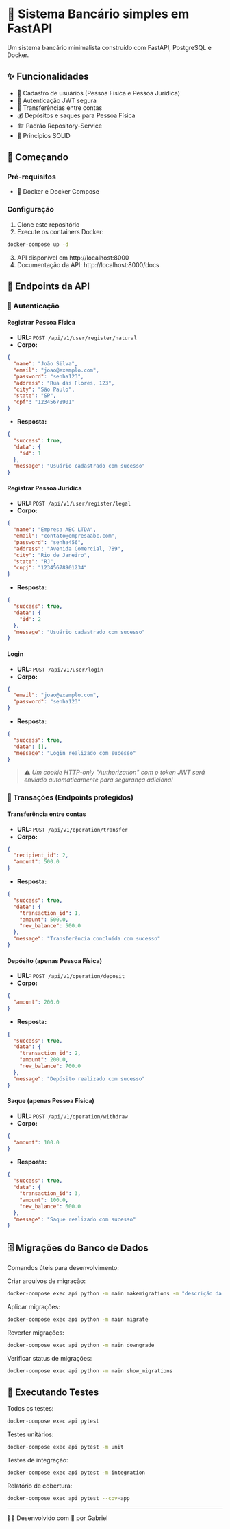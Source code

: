 # 🏦 Sistema Bancário simples em FastAPI

Um sistema bancário minimalista construído com FastAPI, PostgreSQL e Docker. 

## ✨ Funcionalidades

- 👤 Cadastro de usuários (Pessoa Física e Pessoa Jurídica)
- 🔐 Autenticação JWT segura
- 💸 Transferências entre contas
- 💰 Depósitos e saques para Pessoa Física
- 🏗️ Padrão Repository-Service
- 🧩 Princípios SOLID

## 🚀 Começando

### Pré-requisitos

- 🐳 Docker e Docker Compose

### Configuração

1. Clone este repositório
2. Execute os containers Docker:

```bash
docker-compose up -d
```

3. API disponível em http://localhost:8000
4. Documentação da API: http://localhost:8000/docs

## 🔌 Endpoints da API

### 🔑 Autenticação

#### Registrar Pessoa Física
- **URL:** `POST /api/v1/user/register/natural`
- **Corpo:**
```json
{
  "name": "João Silva",
  "email": "joao@exemplo.com",
  "password": "senha123",
  "address": "Rua das Flores, 123",
  "city": "São Paulo",
  "state": "SP",
  "cpf": "12345678901"
}
```
- **Resposta:**
```json
{
  "success": true,
  "data": {
    "id": 1
  },
  "message": "Usuário cadastrado com sucesso"
}
```

#### Registrar Pessoa Jurídica
- **URL:** `POST /api/v1/user/register/legal`
- **Corpo:**
```json
{
  "name": "Empresa ABC LTDA",
  "email": "contato@empresaabc.com",
  "password": "senha456",
  "address": "Avenida Comercial, 789",
  "city": "Rio de Janeiro",
  "state": "RJ",
  "cnpj": "12345678901234"
}
```
- **Resposta:**
```json
{
  "success": true,
  "data": {
    "id": 2
  },
  "message": "Usuário cadastrado com sucesso"
}
```

#### Login
- **URL:** `POST /api/v1/user/login`
- **Corpo:**
```json
{
  "email": "joao@exemplo.com",
  "password": "senha123"
}
```
- **Resposta:**
```json
{
  "success": true,
  "data": [],
  "message": "Login realizado com sucesso"
}
```
> ⚠️ *Um cookie HTTP-only "Authorization" com o token JWT será enviado automaticamente para segurança adicional*

### 💱 Transações (Endpoints protegidos)

#### Transferência entre contas
- **URL:** `POST /api/v1/operation/transfer`
- **Corpo:**
```json
{
  "recipient_id": 2,
  "amount": 500.0
}
```
- **Resposta:**
```json
{
  "success": true,
  "data": {
    "transaction_id": 1,
    "amount": 500.0,
    "new_balance": 500.0
  },
  "message": "Transferência concluída com sucesso"
}
```

#### Depósito (apenas Pessoa Física)
- **URL:** `POST /api/v1/operation/deposit`
- **Corpo:**
```json
{
  "amount": 200.0
}
```
- **Resposta:**
```json
{
  "success": true,
  "data": {
    "transaction_id": 2,
    "amount": 200.0,
    "new_balance": 700.0
  },
  "message": "Depósito realizado com sucesso"
}
```

#### Saque (apenas Pessoa Física)
- **URL:** `POST /api/v1/operation/withdraw`
- **Corpo:**
```json
{
  "amount": 100.0
}
```
- **Resposta:**
```json
{
  "success": true,
  "data": {
    "transaction_id": 3,
    "amount": 100.0,
    "new_balance": 600.0
  },
  "message": "Saque realizado com sucesso"
}
```

## 🗄️ Migrações do Banco de Dados

Comandos úteis para desenvolvimento:

Criar arquivos de migração:
```bash
docker-compose exec api python -m main makemigrations -m "descrição da migração"
```

Aplicar migrações:
```bash
docker-compose exec api python -m main migrate
```

Reverter migrações:
```bash
docker-compose exec api python -m main downgrade
```

Verificar status de migrações:
```bash
docker-compose exec api python -m main show_migrations
```

## 🧪 Executando Testes

Todos os testes:

```bash
docker-compose exec api pytest
```

Testes unitários:

```bash
docker-compose exec api pytest -m unit
```

Testes de integração:

```bash
docker-compose exec api pytest -m integration
```

Relatório de cobertura:

```bash
docker-compose exec api pytest --cov=app
```

---

👨‍💻 Desenvolvido com 💚 por Gabriel
